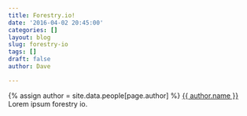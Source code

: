 ```yaml
---
title: Forestry.io!
date: '2016-04-02 20:45:00'
categories: []
layout: blog
slug: forestry-io
tags: []
draft: false
author: Dave

---
```

{% assign author = site.data.people[page.author] %}
<a rel="author"
  href="{{ author.twitter }}"
  title="{{ author.name }}">
    {{ author.name }}
</a>
Lorem ipsum forestry io.
